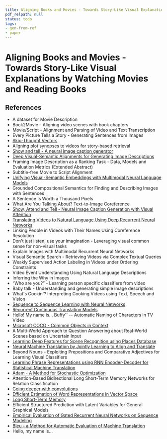 ```yaml
---
title: Aligning Books and Movies - Towards Story-Like Visual Explanations by Watching Movies and Reading Books
pdf_relpath: null
status: todo
tags:
- gen-from-ref
- paper
---
```


# Aligning Books and Movies - Towards Story-Like Visual Explanations by Watching Movies and Reading Books

## References

- A dataset for Movie Description
- Book2Movie - Aligning video scenes with book chapters
- Movie/Script - Alignment and Parsing of Video and Text Transcription
- Every Picture Tells a Story - Generating Sentences from Images
- [Skip-Thought Vectors](./skip-thought-vectors.md)
- Aligning plot synopses to videos for story-based retrieval
- [Show and tell - A neural image caption generator](./show-and-tell-a-neural-image-caption-generator.md)
- [Deep Visual-Semantic Alignments for Generating Image Descriptions](./deep-visual-semantic-alignments-for-generating-image-descriptions.md)
- Framing Image Description as a Ranking Task - Data, Models and Evaluation Metrics (Extended Abstract)
- Subtitle-free Movie to Script Alignment
- [Unifying Visual-Semantic Embeddings with Multimodal Neural Language Models](./unifying-visual-semantic-embeddings-with-multimodal-neural-language-models.md)
- Grounded Compositional Semantics for Finding and Describing Images with Sentences
- A Sentence Is Worth a Thousand Pixels
- What Are You Talking About? Text-to-Image Coreference
- [Show, Attend and Tell - Neural Image Caption Generation with Visual Attention](./show-attend-and-tell-neural-image-caption-generation-with-visual-attention.md)
- [Translating Videos to Natural Language Using Deep Recurrent Neural Networks](./translating-videos-to-natural-language-using-deep-recurrent-neural-networks.md)
- Linking People in Videos with Their Names Using Coreference Resolution
- Don't just listen, use your imagination - Leveraging visual common sense for non-visual tasks
- Explain Images with Multimodal Recurrent Neural Networks
- Visual Semantic Search - Retrieving Videos via Complex Textual Queries
- Weakly Supervised Action Labeling in Videos under Ordering Constraints
- Video Event Understanding Using Natural Language Descriptions
- Inferring the Why in Images
- “Who are you?” - Learning person specific classifiers from video
- Baby talk - Understanding and generating simple image descriptions
- What's Cookin'? Interpreting Cooking Videos using Text, Speech and Vision
- [Sequence to Sequence Learning with Neural Networks](./sequence-to-sequence-learning-with-neural-networks.md)
- [Recurrent Continuous Translation Models](./recurrent-continuous-translation-models.md)
- Hello! My name is... Buffy'' -- Automatic Naming of Characters in TV Video
- [Microsoft COCO - Common Objects in Context](./microsoft-coco-common-objects-in-context.md)
- A Multi-World Approach to Question Answering about Real-World Scenes based on Uncertain Input
- [Learning Deep Features for Scene Recognition using Places Database](./learning-deep-features-for-scene-recognition-using-places-database.md)
- [Neural Machine Translation by Jointly Learning to Align and Translate](./neural-machine-translation-by-jointly-learning-to-align-and-translate.md)
- Beyond Nouns - Exploiting Prepositions and Comparative Adjectives for Learning Visual Classifiers
- [Learning Phrase Representations using RNN Encoder-Decoder for Statistical Machine Translation](./learning-phrase-representations-using-rnn-encoder-decoder-for-statistical-machine-translation.md)
- [Adam - A Method for Stochastic Optimization](./adam-a-method-for-stochastic-optimization.md)
- Attention-Based Bidirectional Long Short-Term Memory Networks for Relation Classification
- [Going deeper with convolutions](./going-deeper-with-convolutions.md)
- [Efficient Estimation of Word Representations in Vector Space](./efficient-estimation-of-word-representations-in-vector-space.md)
- [Long Short-Term Memory](./long-short-term-memory.md)
- Efficient Structured Prediction with Latent Variables for General Graphical Models
- [Empirical Evaluation of Gated Recurrent Neural Networks on Sequence Modeling](./empirical-evaluation-of-gated-recurrent-neural-networks-on-sequence-modeling.md)
- [Bleu - a Method for Automatic Evaluation of Machine Translation](./bleu-a-method-for-automatic-evaluation-of-machine-translation.md)
- Hello, my name is…
